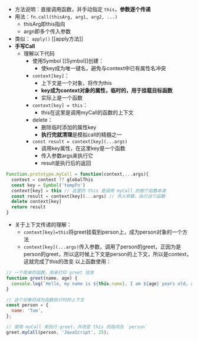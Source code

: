 - 方法说明：直接调用函数，并手动指定 `this`，**参数逐个传递**
- 用法：`fn.call(thisArg, arg1, arg2, ...)` 
	- thisArg即this指向
	- argn即多个传入参数
- 类似： `apply()` [[apply方法]]
- **手写Call**
	- 理解以下代码
		- 使用Symbol [[Symbol]]创建：
			- 使key成为唯一键名，避免与context中已有属性名冲突
		- `context[key]`：
			- 上下文是一个对象，将作为this
			- **key成为context对象的属性，临时的，用于挂载目标函数**
			- 实际上是一个函数
		- `context[key] = this`：
			- this在这里是调用myCall的函数的上下文
		- delete：
			- 删除临时添加的属性key
			- **执行完就清理**是模拟call的精髓之一
		- `const result = context[key](...args)`
			- 调用key属性，在这里key是一个函数
			- 传入参数args来执行它
			- result是执行后的返回
```js
Function.prototype.myCall = function(context,...args){
  context = context ?? globalThis
  const key = Symbol('tempFn')
  context[key] = this // 这里的 this 是调用 myCall 的那个函数本身
  const result = context[key](...args) // 传入参数，执行这个函数
  delete context[key]
  return result
}
```
- 关于上下文传递的理解：
	- `context[key]=this`将greet挂载到person上，成为person对象的一个方法
	- `context[key](...args)`传入参数，调用了person的greet，正因为是person的greet，所以这时候上下文是person的上下文，所以是context，这就完成了this的改变
以上函数使用：
```js
// 一个简单的函数，用来打印 greet 信息
function greet(name, age) {
  console.log(`Hello, my name is ${this.name}, I am ${age} years old, and I know ${name}!`);
}

// 这个对象将成为函数执行时的上下文
const person = {
  name: 'Tom',
};

// 使用 myCall 来执行 greet，并改变 this 的指向为 `person`
greet.myCall(person, 'JavaScript', 25);
```
